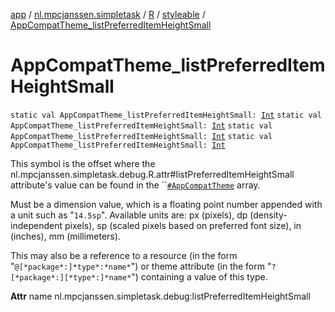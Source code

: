 [app](../../../index.md) / [nl.mpcjanssen.simpletask](../../index.md) / [R](../index.md) / [styleable](index.md) / [AppCompatTheme_listPreferredItemHeightSmall](.)

# AppCompatTheme_listPreferredItemHeightSmall

`static val AppCompatTheme_listPreferredItemHeightSmall: `[`Int`](https://kotlinlang.org/api/latest/jvm/stdlib/kotlin/-int/index.html)
`static val AppCompatTheme_listPreferredItemHeightSmall: `[`Int`](https://kotlinlang.org/api/latest/jvm/stdlib/kotlin/-int/index.html)
`static val AppCompatTheme_listPreferredItemHeightSmall: `[`Int`](https://kotlinlang.org/api/latest/jvm/stdlib/kotlin/-int/index.html)
`static val AppCompatTheme_listPreferredItemHeightSmall: `[`Int`](https://kotlinlang.org/api/latest/jvm/stdlib/kotlin/-int/index.html)

This symbol is the offset where the nl.mpcjanssen.simpletask.debug.R.attr#listPreferredItemHeightSmall attribute's value can be found in the ``[`#AppCompatTheme`](-app-compat-theme.md) array.

Must be a dimension value, which is a floating point number appended with a unit such as "`14.5sp`". Available units are: px (pixels), dp (density-independent pixels), sp (scaled pixels based on preferred font size), in (inches), mm (millimeters).

This may also be a reference to a resource (in the form "`@[*package*:]*type*:*name*`") or theme attribute (in the form "`?[*package*:][*type*:]*name*`") containing a value of this type.

**Attr**
name nl.mpcjanssen.simpletask.debug:listPreferredItemHeightSmall

